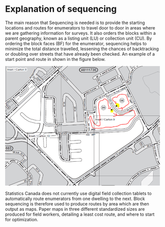 # Explanation of sequencing

The main reason that Sequencing is needed is to provide the starting locations and routes for enumerators to travel door to door 
in areas where we are gathering information for surveys. It also orders the blocks within a parent geography, known 
as a listing unit (LU) or collection unit (CU). By ordering the block faces (BF) for the enumerator, sequencing helps to minimize 
the total distance travelled, lessening the chances of backtracking or doubling over streets that have already been checked. An 
example of a start point and route in shown in the figure below.

![An asterisk indicates the start point for the enumerator, then they follow the road using the right hand rule.](sequence_diagram.png)

Statistics Canada does not currently use digital field collection tablets to automatically route enumerators from one dwelling to 
the next. Block sequencing is therefore used to produce routes by area which are then output as maps. Paper maps in three different 
standardized sizes are produced for field workers, detailing a least cost route, and where to start for optimization.
